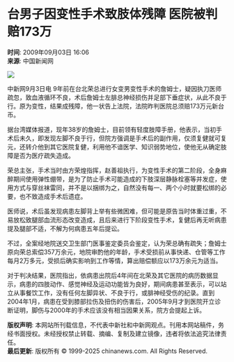 # 台男子因变性手术致肢体残障 医院被判赔173万

**时间**: 2009年09月03日 16:06  
**来源**: 中国新闻网  

![](http://i2.chinanews.com/zwimg/01.jpg)

中新网9月3日电 9年前在台北荣总进行女变男变性手术的詹姆士，疑因执刀医师疏忽，致血液循环不良，术后詹姆士左腓总神经损伤并足部下垂症状，从此不良于行。原为变性，结果成残障，他一状告上法院，法院昨判医院总须赔173万元新台币。

据台湾媒体报道，现年38岁的詹姆士，目前领有轻度肢障手册，他表示，当初手术后未久，即发现左脚不良于行，但院方强调是手术后的副作用，仅须复健就可复元，还转介他到其它医院复健，利用他不谙医学、知识弱势地位，使他无从确定肢障是否为医疗疏失造成。

荣总主张，手术当时由方荣煌指挥，赵善祖执行，为变性手术的第二阶段，全身麻醉期间使用弹性绷带，是为了防止手术可能造成的下肢深层静脉栓塞等并发症，使用方式与穿丝袜雷同，并不是以捆绑为之，自然没有每一、两个小时就要松绑的必要，也不致造成手术后遗症。

医师说，术后虽发现病患左脚背上举有些微困难，但可能是原告当时体重过重，不易放松致腿部血流形态改变造成，且后来进行下阶段变性手术，复健后再无听病患提及腿部不适，不解为何病患五年后提讼。

不过，全案经地院送交卫生部门医事鉴定委员会鉴定，认为荣总确有疏失；詹姆士原向荣总索偿357万余元，地院审酌他的年龄，手术受损前从事快递、仓管等工作每月2万多元，受损后确实影响到工作等情，算出赔偿额应以173万余元为适当。

对于判决结果，医院指出，依病患出院后4年间在北荣及其它医院的病历数据显示，病患的四肢动作、感觉神经及运动功能皆为良好，期间病患甚至表示，可以站立从事餐饮工作，没有任何左脚异状、不良于行，或腓神经受伤的纪录。直到2004年1月，病患在受到膝部拉伤及扭伤的伤害后，2005年9月才到医院开立诊断证明，脚伤与2000年的手术应该没有相当因果关系，院方会提起上诉。

**版权声明**: 本网站所刊载信息，不代表中新社和中新网观点。刊用本网站稿件，务经书面授权。未经授权禁止转载、摘编、复制及建立镜像，违者将依法追究法律责任。  
**最后更新**: 版权所有 © 1999-2025 chinanews.com. All Rights Reserved.
<!-- tcd_original_link https://www.chinanews.com.cn/tw/tw-mswx/news/2009/09-03/1849052.shtml -->
